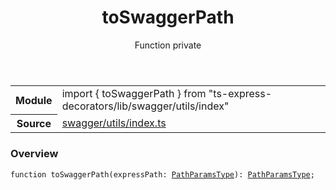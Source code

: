 <header class="symbol-info-header">    <h1 id="toswaggerpath">toSwaggerPath</h1>    <label class="symbol-info-type-label function">Function</label>    <label class="api-type-label private">private</label>  </header>
<section class="symbol-info">      <table class="is-full-width">        <tbody>        <tr>          <th>Module</th>          <td>            <div class="lang-typescript">                <span class="token keyword">import</span> { toSwaggerPath }                 <span class="token keyword">from</span>                 <span class="token string">"ts-express-decorators/lib/swagger/utils/index"</span>                            </div>          </td>        </tr>        <tr>          <th>Source</th>          <td>            <a href="https://romakita.github.io/ts-express-decorators/#//blob/v2.15.2/src/swagger/utils/index.ts#L0-L0">                swagger/utils/index.ts            </a>        </td>        </tr>                </tbody>      </table>    </section>

### Overview

<pre><code class="typescript-lang">function <span class="token function">toSwaggerPath</span><span class="token punctuation">(</span>expressPath<span class="token punctuation">:</span> <a href="#api/common/mvc/pathparamstype"><span class="token">PathParamsType</span></a><span class="token punctuation">)</span><span class="token punctuation">:</span> <a href="#api/common/mvc/pathparamstype"><span class="token">PathParamsType</span></a><span class="token punctuation">;</span></code></pre>

